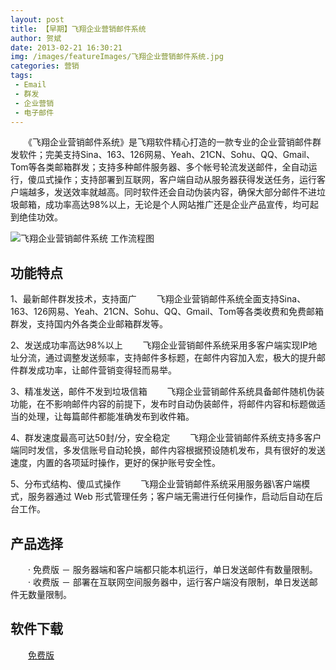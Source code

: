 ```yaml
---
layout: post
title: 【早期】飞翔企业营销邮件系统
author: 贺斌
date: 2013-02-21 16:30:21
img: /images/featureImages/飞翔企业营销邮件系统.jpg
categories: 营销
tags:
 - Email
 - 群发
 - 企业营销
 - 电子邮件
---
```


　　《飞翔企业营销邮件系统》是飞翔软件精心打造的一款专业的企业营销邮件群发软件；完美支持Sina、163、126网易、Yeah、21CN、Sohu、QQ、Gmail、Tom等各类邮箱群发；支持多种邮件服务器、多个帐号轮流发送邮件，全自动运行，傻瓜式操作；支持部署到互联网，客户端自动从服务器获得发送任务，运行客户端越多，发送效率就越高。同时软件还会自动伪装内容，确保大部分邮件不进垃圾邮箱，成功率高达98%以上，无论是个人网站推广还是企业产品宣传，均可起到绝佳功效。

![飞翔企业营销邮件系统 工作流程图](/images/email-send-platform-flow1.png)

## 功能特点

1、最新邮件群发技术，支持面广
　　飞翔企业营销邮件系统全面支持Sina、163、126网易、Yeah、21CN、Sohu、QQ、Gmail、Tom等各类收费和免费邮箱群发，支持国内外各类企业邮箱群发等。

2、发送成功率高达98%以上
　　飞翔企业营销邮件系统采用多客户端实现IP地址分流，通过调整发送频率，支持邮件多标题，在邮件内容加入宏，极大的提升邮件群发成功率，让邮件营销变得轻而易举。

3、精准发送，邮件不发到垃圾信箱
　　飞翔企业营销邮件系统具备邮件随机伪装功能，在不影响邮件内容的前提下，发布时自动伪装邮件，将邮件内容和标题做适当的处理，让每篇邮件都能准确发布到收件箱。

4、群发速度最高可达50封/分，安全稳定
　　飞翔企业营销邮件系统支持多客户端同时发信，多发信账号自动轮换，邮件内容根据预设随机发布，具有很好的发送速度，内置的各项延时操作，更好的保护账号安全性。

5、分布式结构、傻瓜式操作
　　飞翔企业营销邮件系统采用服务器\客户端模式，服务器通过 Web 形式管理任务；客户端无需进行任何操作，启动后自动在后台工作。

## 产品选择

　　· 免费版 － 服务器端和客户端都只能本机运行，单日发送邮件有数量限制。
　　· 收费版 － 部署在互联网空间服务器中，运行客户端没有限制，单日发送邮件无数量限制。

## 软件下载

　　[免费版](https://pan.baidu.com/share/link?shareid=3479139561&uk=2785281713)